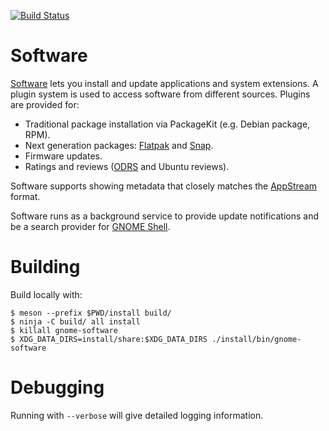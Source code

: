 [![Build Status](https://gitlab.gnome.org/GNOME/gnome-software/badges/master/build.svg)](https://gitlab.gnome.org/GNOME/gnome-software/pipelines)

# Software

[Software](https://wiki.gnome.org/Apps/Software) lets you install and update applications and system extensions.
A plugin system is used to access software from different sources.
Plugins are provided for:
 - Traditional package installation via PackageKit (e.g. Debian package, RPM).
 - Next generation packages: [Flatpak](https://flatpak.org/) and [Snap](https://snapcraft.io/).
 - Firmware updates.
 - Ratings and reviews ([ODRS](https://odrs.gnome.org/) and Ubuntu reviews).

Software supports showing metadata that closely matches the [AppStream](https://www.freedesktop.org/wiki/Distributions/AppStream/) format.

Software runs as a background service to provide update notifications and be a search provider for [GNOME Shell](https://wiki.gnome.org/Projects/GnomeShell).

# Building

Build locally with:
```
$ meson --prefix $PWD/install build/
$ ninja -C build/ all install
$ killall gnome-software
$ XDG_DATA_DIRS=install/share:$XDG_DATA_DIRS ./install/bin/gnome-software
```

# Debugging

Running with `--verbose` will give detailed logging information.

